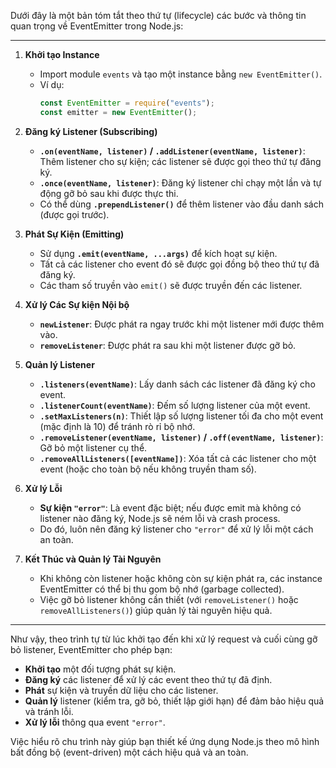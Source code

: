 Dưới đây là một bản tóm tắt theo thứ tự (lifecycle) các bước và thông tin quan trọng về EventEmitter trong Node.js:

---

1. **Khởi tạo Instance**

   - Import module `events` và tạo một instance bằng `new EventEmitter()`.
   - Ví dụ:
     ```js
     const EventEmitter = require("events");
     const emitter = new EventEmitter();
     ```

2. **Đăng ký Listener (Subscribing)**

   - **`.on(eventName, listener)` / `.addListener(eventName, listener)`**: Thêm listener cho sự kiện; các listener sẽ được gọi theo thứ tự đăng ký.
   - **`.once(eventName, listener)`**: Đăng ký listener chỉ chạy một lần và tự động gỡ bỏ sau khi được thực thi.
   - Có thể dùng **`.prependListener()`** để thêm listener vào đầu danh sách (được gọi trước).

3. **Phát Sự Kiện (Emitting)**

   - Sử dụng **`.emit(eventName, ...args)`** để kích hoạt sự kiện.
   - Tất cả các listener cho event đó sẽ được gọi đồng bộ theo thứ tự đã đăng ký.
   - Các tham số truyền vào `emit()` sẽ được truyền đến các listener.

4. **Xử lý Các Sự kiện Nội bộ**

   - **`newListener`**: Được phát ra ngay trước khi một listener mới được thêm vào.
   - **`removeListener`**: Được phát ra sau khi một listener được gỡ bỏ.

5. **Quản lý Listener**

   - **`.listeners(eventName)`**: Lấy danh sách các listener đã đăng ký cho event.
   - **`.listenerCount(eventName)`**: Đếm số lượng listener của một event.
   - **`.setMaxListeners(n)`**: Thiết lập số lượng listener tối đa cho một event (mặc định là 10) để tránh rò rỉ bộ nhớ.
   - **`.removeListener(eventName, listener)` / `.off(eventName, listener)`**: Gỡ bỏ một listener cụ thể.
   - **`.removeAllListeners([eventName])`**: Xóa tất cả các listener cho một event (hoặc cho toàn bộ nếu không truyền tham số).

6. **Xử lý Lỗi**

   - **Sự kiện `"error"`**: Là event đặc biệt; nếu được emit mà không có listener nào đăng ký, Node.js sẽ ném lỗi và crash process.
   - Do đó, luôn nên đăng ký listener cho `"error"` để xử lý lỗi một cách an toàn.

7. **Kết Thúc và Quản lý Tài Nguyên**
   - Khi không còn listener hoặc không còn sự kiện phát ra, các instance EventEmitter có thể bị thu gom bộ nhớ (garbage collected).
   - Việc gỡ bỏ listener không cần thiết (với `removeListener()` hoặc `removeAllListeners()`) giúp quản lý tài nguyên hiệu quả.

---

Như vậy, theo trình tự từ lúc khởi tạo đến khi xử lý request và cuối cùng gỡ bỏ listener, EventEmitter cho phép bạn:

- **Khởi tạo** một đối tượng phát sự kiện.
- **Đăng ký** các listener để xử lý các event theo thứ tự đã định.
- **Phát** sự kiện và truyền dữ liệu cho các listener.
- **Quản lý** listener (kiểm tra, gỡ bỏ, thiết lập giới hạn) để đảm bảo hiệu quả và tránh lỗi.
- **Xử lý lỗi** thông qua event `"error"`.

Việc hiểu rõ chu trình này giúp bạn thiết kế ứng dụng Node.js theo mô hình bất đồng bộ (event-driven) một cách hiệu quả và an toàn.
